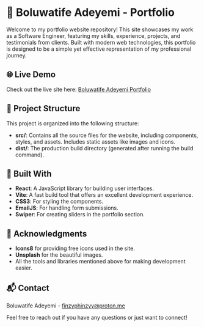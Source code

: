 # 💼 Boluwatife Adeyemi - Portfolio

Welcome to my portfolio website repository! This site showcases my work as a Software Engineer, featuring my skills, experience, projects, and testimonials from clients. Built with modern web technologies, this portfolio is designed to be a simple yet effective representation of my professional journey.

## 🌐 Live Demo

Check out the live site here: [Boluwatife Adeyemi Portfolio](https://finzyphinzy.vercel.app/)

## 📁 Project Structure

This project is organized into the following structure:

- **src/**: Contains all the source files for the website, including components, styles, and assets. Includes static assets like images and icons.
- **dist/**: The production build directory (generated after running the build command).

## 🔧 Built With

- **React**: A JavaScript library for building user interfaces.
- **Vite**: A fast build tool that offers an excellent development experience.
- **CSS3**: For styling the components.
- **EmailJS**: For handling form submissions.
- **Swiper**: For creating sliders in the portfolio section.

## 🙏 Acknowledgments

- **Icons8** for providing free icons used in the site.
- **Unsplash** for the beautiful images.
- All the tools and libraries mentioned above for making development easier.

## 📬 Contact

Boluwatife Adeyemi - [finzyphinzyy@proton.me](mailto:finzyphinzyy@proton.me)

Feel free to reach out if you have any questions or just want to connect!
